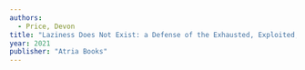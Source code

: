 ```yaml
---
authors:
  - Price, Devon
title: "Laziness Does Not Exist: a Defense of the Exhausted, Exploited, and Overworked"
year: 2021
publisher: "Atria Books"
---
```

